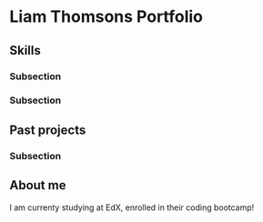 # Liam Thomsons Portfolio

## Skills

### Subsection

### Subsection

## Past projects


### Subsection

## About me
I am currenty studying at EdX, enrolled in their coding bootcamp!
